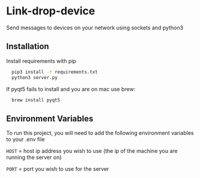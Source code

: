 
# Link-drop-device

Send messages to devices on your network using sockets and python3




## Installation

Install requirements with pip

```bash
  pip3 install -r requirements.txt
  python3 server.py
```

If pyqt5 fails to install and you are on mac use brew:
```bash
  brew install pyqt5
```
## Environment Variables

To run this project, you will need to add the following environment variables to your .env file

`HOST` = host ip address you wish to use (the ip of the machine you are running the server on)

`PORT` = port you wish to use for the server


